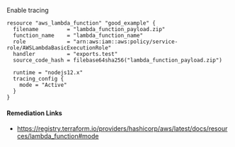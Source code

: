
Enable tracing

```hcl
resource "aws_lambda_function" "good_example" {
  filename         = "lambda_function_payload.zip"
  function_name    = "lambda_function_name"
  role             = "arn:aws:iam::aws:policy/service-role/AWSLambdaBasicExecutionRole"
  handler          = "exports.test"
  source_code_hash = filebase64sha256("lambda_function_payload.zip")

  runtime = "nodejs12.x"
  tracing_config {
    mode = "Active"
  }
}
```

#### Remediation Links
 - https://registry.terraform.io/providers/hashicorp/aws/latest/docs/resources/lambda_function#mode

